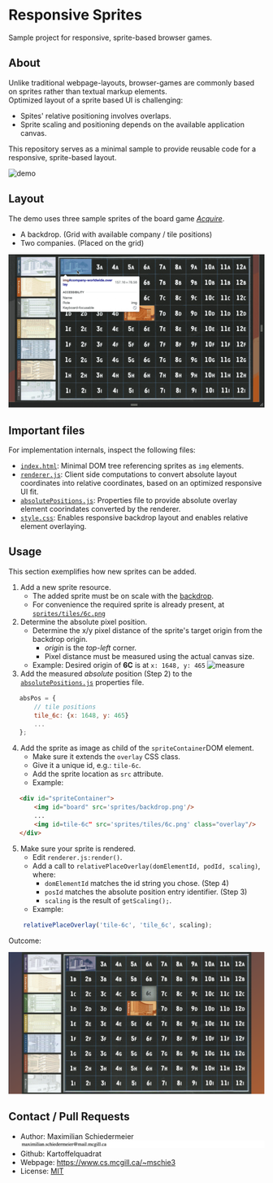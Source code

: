 # Responsive Sprites

Sample project for responsive, sprite-based browser games.

## About

Unlike traditional webpage-layouts, browser-games are commonly based on sprites rather than textual markup elements.  
Optimized layout of a sprite based UI is challenging:

 * Spites' relative positioning involves overlaps.
 * Sprite scaling and positioning depends on the available application canvas.

This repository serves as a minimal sample to provide reusable code for a responsive, sprite-based layout.

![demo](markdown/demo.gif)

## Layout

The demo uses three sample sprites of the board game *[Acquire](https://boardgamegeek.com/boardgame/5/acquire)*.

 * A backdrop. (Grid with available company / tile positions)
 * Two companies. (Placed on the grid)

![elements](markdown/elements.gif)

## Important files

For implementation internals, inspect the following files:

 * [```index.html```](index.html): Minimal DOM tree referencing sprites as ```img``` elements.
 * [```renderer.js```](renderer.js): Client side computations to convert absolute layout coordinates into relative coordinates, based on an optimized responsive UI fit.
 * [```absolutePositions.js```](absolutePositions.js): Properties file to provide absolute overlay element coorindates converted by the renderer.
 * [```style.css```](style.css): Enables responsive backdrop layout and enables relative element overlaying.

## Usage

This section exemplifies how new sprites can be added.

 1. Add a new sprite resource.
    * The added sprite must be on scale with the [backdrop](sprites/backdrop.png).
    * For convenience the required sprite is already present, at [```sprites/tiles/6c.png```](sprites/tiles/6c.png)
 2. Determine the absolute pixel position.
    * Determine the x/y pixel distance of the sprite's target origin from the backdrop origin.
      * *origin* is the *top-left* corner.
      * Pixel distance must be measured using the actual canvas size.
    * Example: Desired origin of **6C** is at ```x: 1648, y: 465```
![measure](markdown/measure.gif)
 3. Add the measured *absolute* position (Step 2) to the [```absolutePositions.js```](absolutePositions.js) properties file.
```javascript
   absPos = {
       // tile positions
       tile_6c: {x: 1648, y: 465}
       ...
   };
```
 4. Add the sprite as image as child of the ```spriteContainer```DOM element.
    * Make sure it extends the ```overlay``` CSS class.
    * Give it a unique id, e.g.: ```tile-6c```.
    * Add the sprite location as ```src``` attribute.
    * Example:  
```html
   <div id="spriteContainer">
       <img id="board" src='sprites/backdrop.png'/>
       ...
       <img id=tile-6c" src='sprites/tiles/6c.png' class="overlay"/>
   </div>
```
 5. Make sure your sprite is rendered.
    * Edit ```renderer.js:render()```.
    * Add a call to ```relativePlaceOverlay(domElementId, podId, scaling)```, where:
      * ```domElementId``` matches the id string you chose. (Step 4)
      * ```posId``` matches the absolute position entry identifier. (Step 3)
      * ```scaling``` is the result of ```getScaling();```.
    * Example:  
```javascript
    relativePlaceOverlay('tile-6c', 'tile_6c', scaling);
```

Outcome:  

![extrasprite](markdown/extrasprite.png)

## Contact / Pull Requests

 * Author: Maximilian Schiedermeier ![email](markdown/email.png)
 * Github: Kartoffelquadrat
 * Webpage: https://www.cs.mcgill.ca/~mschie3
 * License: [MIT](https://opensource.org/licenses/MIT)
